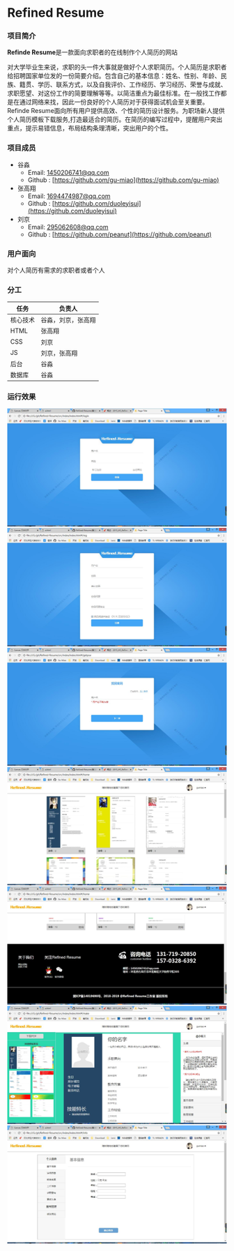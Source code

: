 ﻿# Refined Resume

### 项目简介

**Refinde Resume**是一款面向求职者的在线制作个人简历的网站

对大学毕业生来说，求职的头一件大事就是做好个人求职简历。个人简历是求职者给招聘国家单位发的一份简要介绍。包含自己的基本信息：姓名、性别、年龄、民族、籍贯、学历、联系方式，以及自我评价、工作经历、学习经历、荣誉与成就、求职愿望、对这份工作的简要理解等等。以简洁重点为最佳标准。在一般找工作都是在通过网络来找，因此一份良好的个人简历对于获得面试机会至关重要。  
Refinde Resume面向所有用户提供高效、个性的简历设计服务。为职场新人提供个人简历模板下载服务,打造最适合的简历。在简历的编写过程中，提醒用户突出重点，提示易错信息，布局结构条理清晰，突出用户的个性。

### 项目成员

* 谷淼 
    * Email: <1450206741@qq.com>
    * Github : [https://github.com/gu-miao](https://github.com/gu-miao)
* 张高翔 
    * Email: <1694474987@qq.com>
    * Github : [https://github.com/duoleyisui](https://github.com/duoleyisui)
* 刘京 
    * Email: <295062608@qq.com>
    * Github : [https://github.com/peanut](https://github.com/peanut)

### 用户面向

对个人简历有需求的求职者或者个人

### 分工

任务|负责人
-|-
核心技术|谷淼，刘京，张高翔
HTML|张高翔
CSS|刘京
JS|刘京，张高翔
后台|谷淼
数据库|谷淼


### 运行效果
<img src="docs/3.项目简介/images/1.jpg"/>
<img src="docs/3.项目简介/images/2.jpg"/>
<img src="docs/3.项目简介/images/3.jpg"/>
<img src="docs/3.项目简介/images/4.jpg"/>
<img src="docs/3.项目简介/images/5.jpg"/>
<img src="docs/3.项目简介/images/6.jpg"/>
<img src="docs/3.项目简介/images/7.jpg"/>
